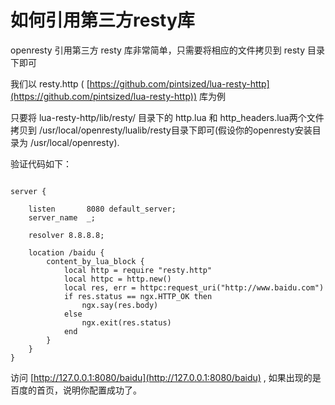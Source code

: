 # 如何引用第三方resty库

openresty 引用第三方 resty 库非常简单，只需要将相应的文件拷贝到 resty 目录下即可

我们以 resty.http ( [https://github.com/pintsized/lua-resty-http](https://github.com/pintsized/lua-resty-http)) 库为例

只要将 lua-resty-http/lib/resty/ 目录下的 http.lua 和 http_headers.lua两个文件拷贝到 /usr/local/openresty/lualib/resty目录下即可(假设你的openresty安装目录为 /usr/local/openresty).

验证代码如下：

```nginx

server {
    
    listen       8080 default_server;
    server_name  _;
    
    resolver 8.8.8.8;
    
    location /baidu {
        content_by_lua_block {
            local http = require "resty.http"
            local httpc = http.new()
            local res, err = httpc:request_uri("http://www.baidu.com")
            if res.status == ngx.HTTP_OK then
                ngx.say(res.body)
            else
                ngx.exit(res.status)
            end
        }
    }
}
```

访问 [http://127.0.0.1:8080/baidu](http://127.0.0.1:8080/baidu) , 如果出现的是百度的首页，说明你配置成功了。
